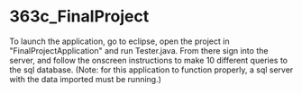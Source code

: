# 363c_FinalProject


To launch the application, go to eclipse, open the project in "FinalProjectApplication" and run Tester.java. From there sign into the server, and follow the onscreen instructions to make 10 different queries to the sql database. (Note: for this application to function properly, a sql server with the data imported must be running.)